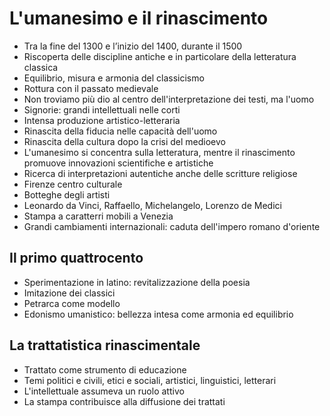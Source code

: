 # L'umanesimo e il rinascimento

- Tra la fine del 1300 e l’inizio del 1400, durante il 1500
- Riscoperta delle discipline antiche e in particolare della letteratura classica
- Equilibrio, misura e armonia del classicismo
- Rottura con il passato medievale
- Non troviamo più dio al centro dell'interpretazione dei testi, ma l'uomo
- Signorie: grandi intellettuali nelle corti
- Intensa produzione artistico-letteraria
- Rinascita della fiducia nelle capacità dell'uomo
- Rinascita della cultura dopo la crisi del medioevo
- L'umanesimo si concentra sulla letteratura, mentre il rinascimento promuove innovazioni scientifiche e artistiche
- Ricerca di interpretazioni autentiche anche delle scritture religiose
- Firenze centro culturale
- Botteghe degli artisti
- Leonardo da Vinci, Raffaello, Michelangelo, Lorenzo de Medici
- Stampa a caratterri mobili a Venezia
- Grandi cambiamenti internazionali: caduta dell'impero romano d'oriente

## Il primo quattrocento

- Sperimentazione in latino: revitalizzazione della poesia
- Imitazione dei classici
- Petrarca come modello
- Edonismo umanistico: bellezza intesa come armonia ed equilibrio

## La trattatistica rinascimentale

- Trattato come strumento di educazione
- Temi politici e civili, etici e sociali, artistici, linguistici, letterari
- L'intellettuale assumeva un ruolo attivo
- La stampa contribuisce alla diffusione dei trattati
